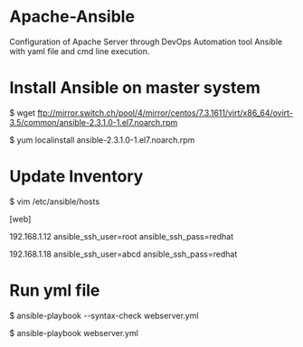 # Apache-Ansible
Configuration of Apache Server through DevOps Automation tool Ansible with yaml file and cmd line execution.

# Install Ansible on master system

$ wget ftp://mirror.switch.ch/pool/4/mirror/centos/7.3.1611/virt/x86_64/ovirt-3.5/common/ansible-2.3.1.0-1.el7.noarch.rpm

$ yum  localinstall ansible-2.3.1.0-1.el7.noarch.rpm

# Update Inventory

$ vim /etc/ansible/hosts

[web]

192.168.1.12  ansible_ssh_user=root  ansible_ssh_pass=redhat 

192.168.1.18  ansible_ssh_user=abcd  ansible_ssh_pass=redhat

# Run yml file

$ ansible-playbook --syntax-check  webserver.yml

$ ansible-playbook webserver.yml
